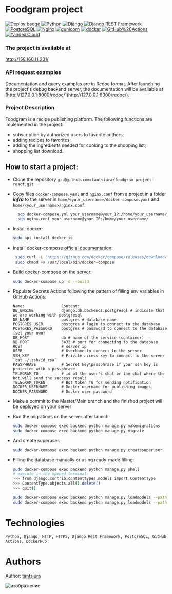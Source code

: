 # Foodgram project
![Deploy badge](https://github.com/tantsiura/foodgram-project-react/actions/workflows/foodgram_workflow.yml/badge.svg) 
[![Python](https://img.shields.io/badge/-Python-464646?style=flat-square&logo=Python)](https://www.python.org/)
[![Django](https://img.shields.io/badge/-Django-464646?style=flat-square&logo=Django)](https://www.djangoproject.com/)
[![Django REST Framework](https://img.shields.io/badge/-Django%20REST%20Framework-464646?style=flat-square&logo=Django%20REST%20Framework)](https://www.django-rest-framework.org/)
[![PostgreSQL](https://img.shields.io/badge/-PostgreSQL-464646?style=flat-square&logo=PostgreSQL)](https://www.postgresql.org/)
[![Nginx](https://img.shields.io/badge/-NGINX-464646?style=flat-square&logo=NGINX)](https://nginx.org/ru/)
[![gunicorn](https://img.shields.io/badge/-gunicorn-464646?style=flat-square&logo=gunicorn)](https://gunicorn.org/)
[![docker](https://img.shields.io/badge/-Docker-464646?style=flat-square&logo=docker)](https://www.docker.com/)
[![GitHub%20Actions](https://img.shields.io/badge/-GitHub%20Actions-464646?style=flat-square&logo=GitHub%20actions)](https://github.com/features/actions)
[![Yandex.Cloud](https://img.shields.io/badge/-Yandex.Cloud-464646?style=flat-square&logo=Yandex.Cloud)](https://cloud.yandex.ru/)

### The project is available at

http://158.160.11.231/

### API request examples

Documentation and query examples are in Redoc format.
After launching the project's debug backend server, the documentation will be available at [http://127.0.0.1:8000/redoc/](http://127.0.0.1:8000/redoc/).

### Project Description

Foodgram is a recipe publishing platform. 
The following functions are implemented in the project:
- subscription by authorized users to favorite authors;
- adding recipes to favorites; 
- adding the ingredients needed for cooking to the shopping list;
- shopping list download.

## How to start a project:
- Clone the repository `git@github.com:tantsiura/foodgram-project-react.git`
- Copy files `docker-compose.yaml` and `nginx.conf` from a project in a folder _**infra**_ to the server in `home/<your_username>/docker-compose.yaml` and `home/<your_username>/nginx.conf`:
  ```bash
    scp docker-compose.yml your_username@your_IP:/home/your_username/
    scp nginx.conf your_username@your_IP:/home/your_username/
- Install docker:
    ```bash
    sudo apt install docker.io
- Install docker-compose [official documentation](https://docs.docker.com/compose/install/):
   ```bash
    sudo curl -L "https://github.com/docker/compose/releases/download/1.29.2/docker-compose-$(uname -s)-$(uname -m)" -o /usr/local/bin/docker-compose
    sudo chmod +x /usr/local/bin/docker-compose
- Build docker-compose on the server:
    ```bash
    sudo docker-compose up -d --build

- Populate Secrets Actions following the pattern of filling env variables in GitHub Actions:
    ```
    Name:                Content:
    DB_ENGINE            django.db.backends.postgresql # indicate that we are working with postgresql
    DB_NAME              postgres # database name
    POSTGRES_USER        postgres # login to connect to the database
    POSTGRES_PASSWORD    postgres # password to connect to the database (set your own)
    DB_HOST              db # name of the service (container)
    DB_PORT              5432 # port for connecting to the database
    HOST                 # server ip
    USER                 # UserName to connect to the server
    SSH_KEY              # Private access key to connect to the server `cat ~/.ssh/id_rsa`
    PASSPHRASE           # Secret key\passphrase if your ssh key is protected with a passphrase
    TELEGRAM_TO          # id of the user's chat or the chat where the bot will send the success result
    TELEGRAM_TOKEN       # Bot token TG for sending notification
    DOCKER_USERNAME      # Docker username for publishing images
    DOCKER_PASSWORD      # Docker user password
    ```
- Make a commit to the Master/Main branch and the finished project will be deployed on your server

- Run the migrations on the server after launch:

    ```bash
    sudo docker-compose exec backend python manage.py makemigrations
    sudo docker-compose exec backend python manage.py migrate
    ```

- And create superuser:

    ```bash
    sudo docker-compose exec backend python manage.py createsuperuser
    ```

- Filling the database manually or using ready-made filling:
    ```bash
    sudo docker-compose exec backend python manage.py shell  
    # execute in the opened terminal:
    >>> from django.contrib.contenttypes.models import ContentType
    >>> ContentType.objects.all().delete()
    >>> quit()
    
    sudo docker-compose exec backend python manage.py loadmodels --path 'data/ingredients.json'
    sudo docker-compose exec backend python manage.py loadmodels --path 'data/tags.json'

    ```
# Technologies
```
Python, Django, HTTP, HTTPS, Django Rest Framework, PostgreSQL, GitHub Actions, DockerHub
```

# Authors

Author: [tantsiura](https://github.com/tantsiura)

![изображение](https://github.com/tantsiura/foodgram-project-react/assets/97056496/65bbe147-ed11-4d8f-8d5b-2b0063e2dd43)

